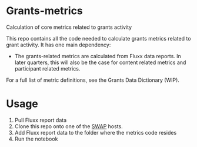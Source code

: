 # Grants-metrics
Calculation of core metrics related to grants activity

This repo contains all the code needed to calculate grants metrics related to grant activity. It has one main dependency:
* The grants-related metrics are calculated from Fluxx data reports. In later quarters, this will also be the case for content related metrics and participant related metrics. 

For a full list of metric definitions, see the Grants Data Dictionary (WIP).

# Usage
1. Pull Fluxx report data
2. Clone this repo onto one of the [SWAP](https://wikitech.wikimedia.org/wiki/SWAP) hosts.
3. Add Fluxx report data to the folder where the metrics code resides
4. Run the notebook
